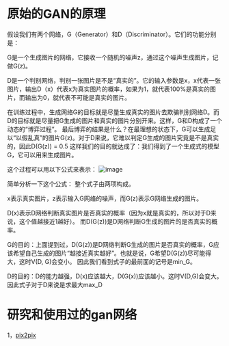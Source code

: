 原始的GAN的原理
====
假设我们有两个网络，G（Generator）和D（Discriminator）。它们的功能分别是：

G是一个生成图片的网络，它接收一个随机的噪声z，通过这个噪声生成图片，记做G(z)。 

D是一个判别网络，判别一张图片是不是“真实的”。它的输入参数是x，x代表一张图片，输出D（x）代表x为真实图片的概率，如果为1，就代表100%是真实的图片，而输出为0，就代表不可能是真实的图片。

在训练过程中，生成网络G的目标就是尽量生成真实的图片去欺骗判别网络D。而D的目标就是尽量把G生成的图片和真实的图片分别开来。这样，G和D构成了一个动态的“博弈过程”。
最后博弈的结果是什么？在最理想的状态下，G可以生成足以“以假乱真”的图片G(z)。对于D来说，它难以判定G生成的图片究竟是不是真实的，因此D(G(z)) = 0.5
这样我们的目的就达成了：我们得到了一个生成式的模型G，它可以用来生成图片。

这个过程可以用以下公式来表示：
![image](https://user-images.githubusercontent.com/37278270/130409463-c3ba83f7-6f03-4fea-b88b-93ecf583753a.png)

简单分析一下这个公式：
整个式子由两项构成。

x表示真实图片，z表示输入G网络的噪声，而G(z)表示G网络生成的图片。

D(x)表示D网络判断真实图片是否真实的概率（因为x就是真实的，所以对于D来说，这个值越接近1越好）。
而D(G(z))是D网络判断G生成的图片的是否真实的概率。

G的目的：上面提到过，D(G(z))是D网络判断G生成的图片是否真实的概率，G应该希望自己生成的图片“越接近真实越好”。也就是说，G希望D(G(z))尽可能得大，这时V(D, G)会变小。
因此我们看到式子的最前面的记号是min_G。

D的目的：D的能力越强，D(x)应该越大，D(G(x))应该越小。这时V(D,G)会变大。因此式子对于D来说是求最大max_D

研究和使用过的gan网络
====
1，[pix2pix](./pix/one.md)





















